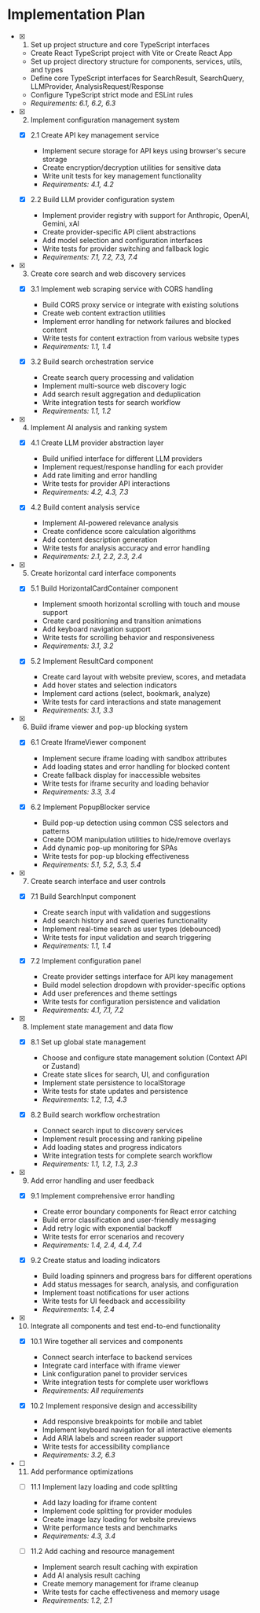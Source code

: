 # Implementation Plan

- [x] 1. Set up project structure and core TypeScript interfaces



  - Create React TypeScript project with Vite or Create React App
  - Set up project directory structure for components, services, utils, and types
  - Define core TypeScript interfaces for SearchResult, SearchQuery, LLMProvider, AnalysisRequest/Response
  - Configure TypeScript strict mode and ESLint rules
  - _Requirements: 6.1, 6.2, 6.3_

- [x] 2. Implement configuration management system



  - [x] 2.1 Create API key management service


    - Implement secure storage for API keys using browser's secure storage
    - Create encryption/decryption utilities for sensitive data
    - Write unit tests for key management functionality
    - _Requirements: 4.1, 4.2_

  - [x] 2.2 Build LLM provider configuration system


    - Implement provider registry with support for Anthropic, OpenAI, Gemini, xAI
    - Create provider-specific API client abstractions
    - Add model selection and configuration interfaces
    - Write tests for provider switching and fallback logic
    - _Requirements: 7.1, 7.2, 7.3, 7.4_

- [x] 3. Create core search and web discovery services



  - [x] 3.1 Implement web scraping service with CORS handling


    - Build CORS proxy service or integrate with existing solutions
    - Create web content extraction utilities
    - Implement error handling for network failures and blocked content
    - Write tests for content extraction from various website types
    - _Requirements: 1.1, 1.4_

  - [x] 3.2 Build search orchestration service


    - Create search query processing and validation
    - Implement multi-source web discovery logic
    - Add search result aggregation and deduplication
    - Write integration tests for search workflow
    - _Requirements: 1.1, 1.2_

- [x] 4. Implement AI analysis and ranking system



  - [x] 4.1 Create LLM provider abstraction layer


    - Build unified interface for different LLM providers
    - Implement request/response handling for each provider
    - Add rate limiting and error handling
    - Write tests for provider API interactions
    - _Requirements: 4.2, 4.3, 7.3_

  - [x] 4.2 Build content analysis service


    - Implement AI-powered relevance analysis
    - Create confidence score calculation algorithms
    - Add content description generation
    - Write tests for analysis accuracy and error handling
    - _Requirements: 2.1, 2.2, 2.3, 2.4_

- [x] 5. Create horizontal card interface components



  - [x] 5.1 Build HorizontalCardContainer component


    - Implement smooth horizontal scrolling with touch and mouse support
    - Create card positioning and transition animations
    - Add keyboard navigation support
    - Write tests for scrolling behavior and responsiveness
    - _Requirements: 3.1, 3.2_

  - [x] 5.2 Implement ResultCard component


    - Create card layout with website preview, scores, and metadata
    - Add hover states and selection indicators
    - Implement card actions (select, bookmark, analyze)
    - Write tests for card interactions and state management
    - _Requirements: 3.1, 3.3_

- [x] 6. Build iframe viewer and pop-up blocking system



  - [x] 6.1 Create IframeViewer component


    - Implement secure iframe loading with sandbox attributes
    - Add loading states and error handling for blocked content
    - Create fallback display for inaccessible websites
    - Write tests for iframe security and loading behavior
    - _Requirements: 3.3, 3.4_

  - [x] 6.2 Implement PopupBlocker service


    - Build pop-up detection using common CSS selectors and patterns
    - Create DOM manipulation utilities to hide/remove overlays
    - Add dynamic pop-up monitoring for SPAs
    - Write tests for pop-up blocking effectiveness
    - _Requirements: 5.1, 5.2, 5.3, 5.4_

- [x] 7. Create search interface and user controls



  - [x] 7.1 Build SearchInput component


    - Create search input with validation and suggestions
    - Add search history and saved queries functionality
    - Implement real-time search as user types (debounced)
    - Write tests for input validation and search triggering
    - _Requirements: 1.1, 1.4_

  - [x] 7.2 Implement configuration panel


    - Create provider settings interface for API key management
    - Build model selection dropdown with provider-specific options
    - Add user preferences and theme settings
    - Write tests for configuration persistence and validation
    - _Requirements: 4.1, 7.1, 7.2_

- [x] 8. Implement state management and data flow





  - [x] 8.1 Set up global state management


    - Choose and configure state management solution (Context API or Zustand)
    - Create state slices for search, UI, and configuration
    - Implement state persistence to localStorage
    - Write tests for state updates and persistence
    - _Requirements: 1.2, 1.3, 4.3_

  - [x] 8.2 Build search workflow orchestration




    - Connect search input to discovery services
    - Implement result processing and ranking pipeline
    - Add loading states and progress indicators
    - Write integration tests for complete search workflow
    - _Requirements: 1.1, 1.2, 1.3, 2.3_

- [x] 9. Add error handling and user feedback






  - [x] 9.1 Implement comprehensive error handling


    - Create error boundary components for React error catching
    - Build error classification and user-friendly messaging
    - Add retry logic with exponential backoff
    - Write tests for error scenarios and recovery
    - _Requirements: 1.4, 2.4, 4.4, 7.4_

  - [x] 9.2 Create status and loading indicators



    - Build loading spinners and progress bars for different operations
    - Add status messages for search, analysis, and configuration
    - Implement toast notifications for user actions
    - Write tests for UI feedback and accessibility
    - _Requirements: 1.4, 2.4_

- [x] 10. Integrate all components and test end-to-end functionality




  - [x] 10.1 Wire together all services and components



    - Connect search interface to backend services
    - Integrate card interface with iframe viewer
    - Link configuration panel to provider services
    - Write integration tests for complete user workflows
    - _Requirements: All requirements_



  - [x] 10.2 Implement responsive design and accessibility





    - Add responsive breakpoints for mobile and tablet
    - Implement keyboard navigation for all interactive elements
    - Add ARIA labels and screen reader support
    - Write tests for accessibility compliance
    - _Requirements: 3.2, 6.3_

- [ ] 11. Add performance optimizations
  - [ ] 11.1 Implement lazy loading and code splitting
    - Add lazy loading for iframe content
    - Implement code splitting for provider modules
    - Create image lazy loading for website previews
    - Write performance tests and benchmarks
    - _Requirements: 4.3, 3.4_

  - [ ] 11.2 Add caching and resource management
    - Implement search result caching with expiration
    - Add AI analysis result caching
    - Create memory management for iframe cleanup
    - Write tests for cache effectiveness and memory usage
    - _Requirements: 1.2, 2.1_